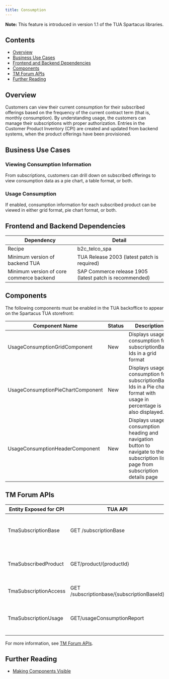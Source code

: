```yaml
---
title: Consumption
---
```


**Note:** This feature is introduced in version 1.1 of the TUA Spartacus libraries.

## Contents

- [Overview](#overview)
- [Business Use Cases](#business-use-cases)
- [Frontend and Backend Dependencies](#frontend-and-backend-dependencies)
- [Components](#components)
- [TM Forum APIs](#tm-forum-apis)
- [Further Reading](#further-reading)

## Overview

Customers can view their current consumption for their subscribed offerings based on the frequency of the current contract term (that is, monthly consumption). By understanding usage, the customers can manage their subscriptions with proper authorization. Entries in the Customer Product Inventory (CPI) are created and updated from backend systems, when the product offerings have been provisioned.

## Business Use Cases

### Viewing Consumption Information

From subscriptions, customers can drill down on subscribed offerings to view consumption data as a pie chart, a table format, or both.

### Usage Consumption

If enabled, consumption information for each subscribed product can be viewed in either grid format, pie chart format, or both.


## Frontend and Backend Dependencies

| Dependency                                	| Detail                                                 	|
|--------------------------------------------	|--------------------------------------------------------	|
| Recipe                                     	| b2c_telco_spa                                          	|
| Minimum version of backend TUA             	| TUA Release 2003 (latest patch is required)           	|
| Minimum   version of core commerce backend 	| SAP Commerce release 1905 (latest patch is recommended) 	|

## Components

The following components must be enabled in the TUA backoffice to appear on the Spartacus TUA storefront:

| Component   Name                  | Status | Description                                                                                                                           |
|-----------------------------------|--------|---------------------------------------------------------------------------------------------------------------------------------------|
| UsageConsumptionGridComponent     | New    | Displays usage consumption for   subscriptionBase Ids in a grid format                                                                |
| UsageConsumptionPieChartComponent | New    | Displays usage consumption for   subscriptionBase Ids in a Pie chart format with usage in percentage is also   displayed.             |
| UsageConsumptionHeaderComponent   | New    | Displays usage consumption heading and   navigation button to navigate to the subscription list page from subscription   details page |

## TM Forum APIs

| Entity Exposed for   CPI 	| TUA API                                    	| Description                                                              	|
|--------------------------	|--------------------------------------------	|--------------------------------------------------------------------------	|
| TmaSubscriptionBase      	| GET /subscriptionBase                      	| Shows a list of of subscription base in the Subscription Details screen  	|
| TmaSubscribedProduct     	| GET/product/{productId}                    	| Shows a list of subscription products in the Subscription Details screen 	|
| TmaSubscriptionAccess    	| GET /subscriptionbase/{subscriptionBaseId} 	| Shows details of subscription base                                       	|
| TmaSubscriptionUsage     	| GET/usageConsumptionReport                 	| Shows the usage consumption for a subscriptionBase Id                    	|

For more information, see [TM Forum APIs](https://help.sap.com/viewer/f59b0ac006d746caaa5fb599b4270151/2007/en-US/d46b30b30eca4d4d8ddd20ad833d77f9.html).

## Further Reading

- [Making Components Visible](https://help.sap.com/viewer/9d346683b0084da2938be8a285c0c27a/2005/en-US/1cea3b2cb3334fc085dda9cc070ad6ac.html)